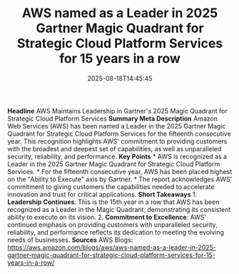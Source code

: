 ﻿---
title: "AWS named as a Leader in 2025 Gartner Magic Quadrant for Strategic Cloud Platform Services for 15 years in a row"
date: "2025-08-18T14:45:45"
category: "Markets"
summary: ""
slug: "aws named as a leader in 2025 gartner magic quadrant for str"
source_urls:
  - "https://aws.amazon.com/blogs/aws/aws-named-as-a-leader-in-2025-gartner-magic-quadrant-for-strategic-cloud-platform-services-for-15-years-in-a-row/"
seo:
  title: "AWS named as a Leader in 2025 Gartner Magic Quadrant for Strategic Cloud Platform Services for 15 years in a row | Hash n Hedge"
  description: ""
  keywords: ["news", "markets", "brief"]
---
**Headline** AWS Maintains Leadership in Gartner's 2025 Magic Quadrant for Strategic Cloud Platform Services  **Summary Meta Description** Amazon Web Services (AWS) has been named a Leader in the 2025 Gartner Magic Quadrant for Strategic Cloud Platform Services for the fifteenth consecutive year. This recognition highlights AWS' commitment to providing customers with the broadest and deepest set of capabilities, as well as unparalleled security, reliability, and performance.  **Key Points**  * AWS is recognized as a Leader in the 2025 Gartner Magic Quadrant for Strategic Cloud Platform Services. * For the fifteenth consecutive year, AWS has been placed highest on the "Ability to Execute" axis by Gartner. * The report acknowledges AWS' commitment to giving customers the capabilities needed to accelerate innovation and trust for critical applications.  **Short Takeaways**  1. **Leadership Continues**: This is the 15th year in a row that AWS has been recognized as a Leader in the Magic Quadrant, demonstrating its consistent ability to execute on its vision. 2. **Commitment to Excellence**: AWS' continued emphasis on providing customers with unparalleled security, reliability, and performance reflects its dedication to meeting the evolving needs of businesses.  **Sources** AWS Blogs: https://aws.amazon.com/blogs/aws/aws-named-as-a-leader-in-2025-gartner-magic-quadrant-for-strategic-cloud-platform-services-for-15-years-in-a-row/ 
